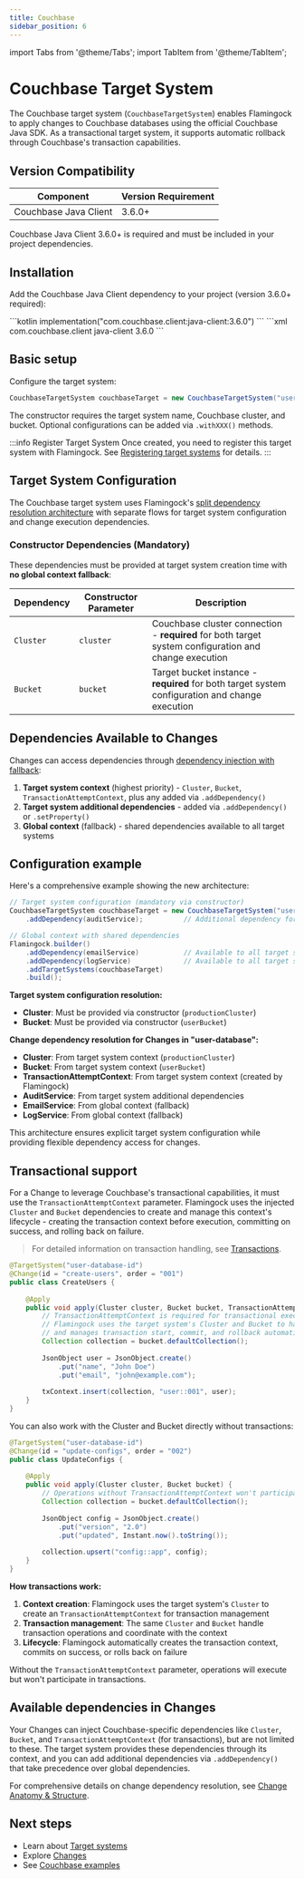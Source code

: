 ```yaml
---
title: Couchbase
sidebar_position: 6
---
```

import Tabs from '@theme/Tabs';
import TabItem from '@theme/TabItem';

# Couchbase Target System

The Couchbase target system (`CouchbaseTargetSystem`) enables Flamingock to apply changes to Couchbase databases using the official Couchbase Java SDK. As a transactional target system, it supports automatic rollback through Couchbase's transaction capabilities.

## Version Compatibility

| Component | Version Requirement |
|-----------|-------------------|
| Couchbase Java Client | 3.6.0+ |

Couchbase Java Client 3.6.0+ is required and must be included in your project dependencies.

## Installation

Add the Couchbase Java Client dependency to your project (version 3.6.0+ required):

<Tabs groupId="gradle_maven">
  <TabItem value="gradle" label="Gradle" default>
```kotlin
implementation("com.couchbase.client:java-client:3.6.0")
```
  </TabItem>
  <TabItem value="maven" label="Maven">
```xml
<dependency>
    <groupId>com.couchbase.client</groupId>
    <artifactId>java-client</artifactId>
    <version>3.6.0</version> <!-- 3.6.0+ supported -->
</dependency>
```
  </TabItem>
</Tabs>

## Basic setup

Configure the target system:

```java
CouchbaseTargetSystem couchbaseTarget = new CouchbaseTargetSystem("user-database-id", cluster, bucket);
```

The constructor requires the target system name, Couchbase cluster, and bucket. Optional configurations can be added via `.withXXX()` methods.

:::info Register Target System
Once created, you need to register this target system with Flamingock. See [Registering target systems](introduction.md#registering-target-systems) for details.
:::

## Target System Configuration

The Couchbase target system uses Flamingock's [split dependency resolution architecture](introduction.md#dependency-injection) with separate flows for target system configuration and change execution dependencies.

### Constructor Dependencies (Mandatory)

These dependencies must be provided at target system creation time with **no global context fallback**:

| Dependency | Constructor Parameter | Description |
|------------|----------------------|-------------|
| `Cluster` | `cluster` | Couchbase cluster connection - **required** for both target system configuration and change execution |
| `Bucket` | `bucket` | Target bucket instance - **required** for both target system configuration and change execution |

## Dependencies Available to Changes

Changes can access dependencies through [dependency injection with fallback](../changes/anatomy-and-structure.md#method-parameters-and-dependency-injection):

1. **Target system context** (highest priority) - `Cluster`, `Bucket`, `TransactionAttemptContext`, plus any added via `.addDependency()`
2. **Target system additional dependencies** - added via `.addDependency()` or `.setProperty()`
3. **Global context** (fallback) - shared dependencies available to all target systems

## Configuration example

Here's a comprehensive example showing the new architecture:

```java
// Target system configuration (mandatory via constructor)
CouchbaseTargetSystem couchbaseTarget = new CouchbaseTargetSystem("user-database", productionCluster, userBucket)
    .addDependency(auditService);          // Additional dependency for changes

// Global context with shared dependencies
Flamingock.builder()
    .addDependency(emailService)           // Available to all target systems
    .addDependency(logService)             // Available to all target systems
    .addTargetSystems(couchbaseTarget)
    .build();
```

**Target system configuration resolution:**
- **Cluster**: Must be provided via constructor (`productionCluster`)
- **Bucket**: Must be provided via constructor (`userBucket`)

**Change dependency resolution for Changes in "user-database":**
- **Cluster**: From target system context (`productionCluster`)
- **Bucket**: From target system context (`userBucket`)
- **TransactionAttemptContext**: From target system context (created by Flamingock)
- **AuditService**: From target system additional dependencies
- **EmailService**: From global context (fallback)
- **LogService**: From global context (fallback)

This architecture ensures explicit target system configuration while providing flexible dependency access for changes.

## Transactional support

For a Change to leverage Couchbase's transactional capabilities, it must use the `TransactionAttemptContext` parameter. Flamingock uses the injected `Cluster` and `Bucket` dependencies to create and manage this context's lifecycle - creating the transaction context before execution, committing on success, and rolling back on failure.

> For detailed information on transaction handling, see [Transactions](../changes/transactions.md).

```java
@TargetSystem("user-database-id")
@Change(id = "create-users", order = "001")
public class CreateUsers {
    
    @Apply
    public void apply(Cluster cluster, Bucket bucket, TransactionAttemptContext txContext) {
        // TransactionAttemptContext is required for transactional execution
        // Flamingock uses the target system's Cluster and Bucket to handle transaction operations
        // and manages transaction start, commit, and rollback automatically
        Collection collection = bucket.defaultCollection();
        
        JsonObject user = JsonObject.create()
            .put("name", "John Doe")
            .put("email", "john@example.com");
            
        txContext.insert(collection, "user::001", user);
    }
}
```

You can also work with the Cluster and Bucket directly without transactions:

```java
@TargetSystem("user-database-id")
@Change(id = "update-configs", order = "002")
public class UpdateConfigs {
    
    @Apply
    public void apply(Cluster cluster, Bucket bucket) {
        // Operations without TransactionAttemptContext won't participate in transactions
        Collection collection = bucket.defaultCollection();
        
        JsonObject config = JsonObject.create()
            .put("version", "2.0")
            .put("updated", Instant.now().toString());
            
        collection.upsert("config::app", config);
    }
}
```

**How transactions work:**
1. **Context creation**: Flamingock uses the target system's `Cluster` to create an `TransactionAttemptContext` for transaction management
2. **Transaction management**: The same `Cluster` and `Bucket` handle transaction operations and coordinate with the context
3. **Lifecycle**: Flamingock automatically creates the transaction context, commits on success, or rolls back on failure

Without the `TransactionAttemptContext` parameter, operations will execute but won't participate in transactions.

## Available dependencies in Changes

Your Changes can inject Couchbase-specific dependencies like `Cluster`, `Bucket`, and `TransactionAttemptContext` (for transactions), but are not limited to these. The target system provides these dependencies through its context, and you can add additional dependencies via `.addDependency()` that take precedence over global dependencies.

For comprehensive details on change dependency resolution, see [Change Anatomy & Structure](../changes/anatomy-and-structure.md).

## Next steps

- Learn about [Target systems](introduction.md)
- Explore [Changes](../changes/introduction.md)
- See [Couchbase examples](https://github.com/flamingock/flamingock-examples/tree/master/couchbase)